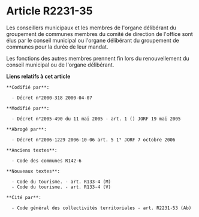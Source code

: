 # Article R2231-35

Les conseillers municipaux et les membres de l'organe délibérant du groupement de communes membres du comité de direction de
l'office sont élus par le conseil municipal ou l'organe délibérant du groupement de communes pour la durée de leur mandat.

Les fonctions des autres membres prennent fin lors du renouvellement du conseil municipal ou de l'organe délibérant.

**Liens relatifs à cet article**

	**Codifié par**:

	  - Décret n°2000-318 2000-04-07

	**Modifié par**:

	  - Décret n°2005-490 du 11 mai 2005 - art. 1 () JORF 19 mai 2005

	**Abrogé par**:

	  - Décret n°2006-1229 2006-10-06 art. 5 1° JORF 7 octobre 2006

	**Anciens textes**:

	  - Code des communes R142-6

	**Nouveaux textes**:

	  - Code du tourisme. - art. R133-4 (M)
	  - Code du tourisme. - art. R133-4 (V)

	**Cité par**:

	  - Code général des collectivités territoriales - art. R2231-53 (Ab)
